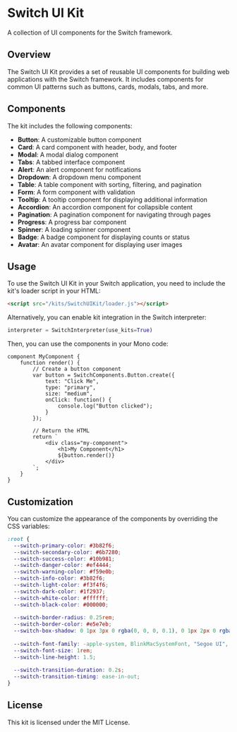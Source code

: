 # Switch UI Kit

A collection of UI components for the Switch framework.

## Overview

The Switch UI Kit provides a set of reusable UI components for building web applications with the Switch framework. It includes components for common UI patterns such as buttons, cards, modals, tabs, and more.

## Components

The kit includes the following components:

- **Button**: A customizable button component
- **Card**: A card component with header, body, and footer
- **Modal**: A modal dialog component
- **Tabs**: A tabbed interface component
- **Alert**: An alert component for notifications
- **Dropdown**: A dropdown menu component
- **Table**: A table component with sorting, filtering, and pagination
- **Form**: A form component with validation
- **Tooltip**: A tooltip component for displaying additional information
- **Accordion**: An accordion component for collapsible content
- **Pagination**: A pagination component for navigating through pages
- **Progress**: A progress bar component
- **Spinner**: A loading spinner component
- **Badge**: A badge component for displaying counts or status
- **Avatar**: An avatar component for displaying user images

## Usage

To use the Switch UI Kit in your Switch application, you need to include the kit's loader script in your HTML:

```html
<script src="/kits/SwitchUIKit/loader.js"></script>
```

Alternatively, you can enable kit integration in the Switch interpreter:

```python
interpreter = SwitchInterpreter(use_kits=True)
```

Then, you can use the components in your Mono code:

```mono
component MyComponent {
    function render() {
        // Create a button component
        var button = SwitchComponents.Button.create({
            text: "Click Me",
            type: "primary",
            size: "medium",
            onClick: function() {
                console.log("Button clicked");
            }
        });
        
        // Return the HTML
        return `
            <div class="my-component">
                <h1>My Component</h1>
                ${button.render()}
            </div>
        `;
    }
}
```

## Customization

You can customize the appearance of the components by overriding the CSS variables:

```css
:root {
  --switch-primary-color: #3b82f6;
  --switch-secondary-color: #6b7280;
  --switch-success-color: #10b981;
  --switch-danger-color: #ef4444;
  --switch-warning-color: #f59e0b;
  --switch-info-color: #3b82f6;
  --switch-light-color: #f3f4f6;
  --switch-dark-color: #1f2937;
  --switch-white-color: #ffffff;
  --switch-black-color: #000000;
  
  --switch-border-radius: 0.25rem;
  --switch-border-color: #e5e7eb;
  --switch-box-shadow: 0 1px 3px 0 rgba(0, 0, 0, 0.1), 0 1px 2px 0 rgba(0, 0, 0, 0.06);
  
  --switch-font-family: -apple-system, BlinkMacSystemFont, "Segoe UI", Roboto, Helvetica, Arial, sans-serif;
  --switch-font-size: 1rem;
  --switch-line-height: 1.5;
  
  --switch-transition-duration: 0.2s;
  --switch-transition-timing: ease-in-out;
}
```

## License

This kit is licensed under the MIT License.

